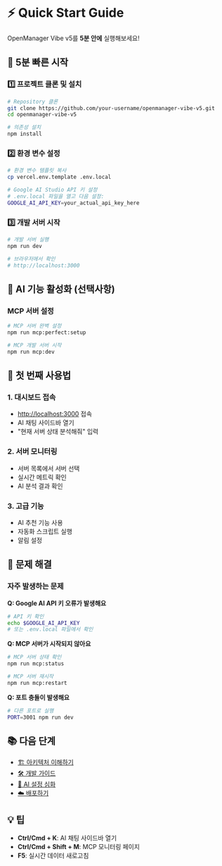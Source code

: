 # ⚡ Quick Start Guide

OpenManager Vibe v5를 **5분 안에** 실행해보세요!

## 🚀 5분 빠른 시작

### 1️⃣ 프로젝트 클론 및 설치

```bash
# Repository 클론
git clone https://github.com/your-username/openmanager-vibe-v5.git
cd openmanager-vibe-v5

# 의존성 설치
npm install
```

### 2️⃣ 환경 변수 설정

```bash
# 환경 변수 템플릿 복사
cp vercel.env.template .env.local

# Google AI Studio API 키 설정
# .env.local 파일을 열고 다음 설정:
GOOGLE_AI_API_KEY=your_actual_api_key_here
```

### 3️⃣ 개발 서버 시작

```bash
# 개발 서버 실행
npm run dev

# 브라우저에서 확인
# http://localhost:3000
```

## 🤖 AI 기능 활성화 (선택사항)

### MCP 서버 설정

```bash
# MCP 서버 완벽 설정
npm run mcp:perfect:setup

# MCP 개발 서버 시작
npm run mcp:dev
```

## 🎯 첫 번째 사용법

### 1. 대시보드 접속

- <http://localhost:3000> 접속
- AI 채팅 사이드바 열기
- "현재 서버 상태 분석해줘" 입력

### 2. 서버 모니터링

- 서버 목록에서 서버 선택
- 실시간 메트릭 확인
- AI 분석 결과 확인

### 3. 고급 기능

- AI 추천 기능 사용
- 자동화 스크립트 실행
- 알림 설정

## 🔧 문제 해결

### 자주 발생하는 문제

**Q: Google AI API 키 오류가 발생해요**

```bash
# API 키 확인
echo $GOOGLE_AI_API_KEY
# 또는 .env.local 파일에서 확인
```

**Q: MCP 서버가 시작되지 않아요**

```bash
# MCP 서버 상태 확인
npm run mcp:status

# MCP 서버 재시작
npm run mcp:restart
```

**Q: 포트 충돌이 발생해요**

```bash
# 다른 포트로 실행
PORT=3001 npm run dev
```

## 📚 다음 단계

- [🏗️ 아키텍처 이해하기](ARCHITECTURE.md)
- [🛠️ 개발 가이드](DEVELOPMENT.md)
- [🤖 AI 설정 심화](AI_SETUP.md)
- [☁️ 배포하기](DEPLOYMENT.md)

## 💡 팁

- **Ctrl/Cmd + K**: AI 채팅 사이드바 열기
- **Ctrl/Cmd + Shift + M**: MCP 모니터링 페이지
- **F5**: 실시간 데이터 새로고침
